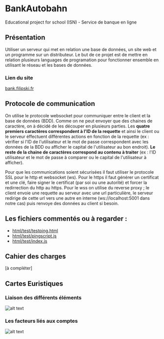 # BankAutobahn

Educational project for school (ISN) - Service de banque en ligne

## Présentation
Utiliser un serveur qui met en relation une base de données, un site web et un programme sur un distributeur. Le but de ce projet est de mettre en relation plusieurs languages de programation pour fonctionner ensemble en utilisant le réseau et les bases de données.

### Lien du site
[bank.filipski.fr](http://bank.filipski.fr)

## Protocole de communication
On utilise le protocole websocket pour communiquer entre le client et la base de données (BDD). Comme on ne peut envoyer que des chaines de caractère, on à décidé de les découper en plusieurs parties. Les **quatre premiers caractères correspondent à l'ID de la requette** et ainsi le client ou le serveur éffectuent différentes actions en fonction de la requette (ex : vérifier si l'ID de l'utilisateur et le mot de passe correspondent avec les données de la BDD ou afficher le capital de l'utilisateur au bon endroit). **Le reste de la chaine de caractères correspond au contenu à traiter** (ex : l'ID utilisateur et le mot de passe à comparer ou le capital de l'utilisateur à afficher).

Pour que les communications soient sécurisées il faut utiliser le protocole SSL pour le http et websocket (ws). Pour le https il faut générer un certificat et une clé, faire signer le certificat (par soi ou une autorité) et forcer la redirrection du http au https. Pour le wss on utilise du reverse proxy ; le client envoie une requette au serveur avec une url particulière, le serveur redirige de cette url vers une autre en interne (ws://localhost:5001 dans notre cas) puis renvoye des données au client si besoin.

## Les fichiers commentés ou à regarder :
- [html/test/testping.html](https://github.com/Elyox/BankAutobahn/blob/commentaires/html/test/testping.html)
- [html/test/pingscript.js](https://github.com/Elyox/BankAutobahn/blob/commentaires/html/test/pingscript.js)
- [html/test/index.js](https://github.com/Elyox/BankAutobahn/blob/commentaires/html/test/index.js)



## Cahier des charges

[à compléter]



## Cartes Euristiques
### Liaison des différents éléments
![alt text](https://github.com/Elyox/BankAutobahn/blob/master/misc/elements.png)

### Les facteurs liés aux comptes
![alt text](https://github.com/Elyox/BankAutobahn/blob/master/misc/compte.png)
